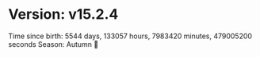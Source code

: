 # Version: v15.2.4
Time since birth: 5544 days, 133057 hours, 7983420 minutes, 479005200 seconds
Season: Autumn 🍁
